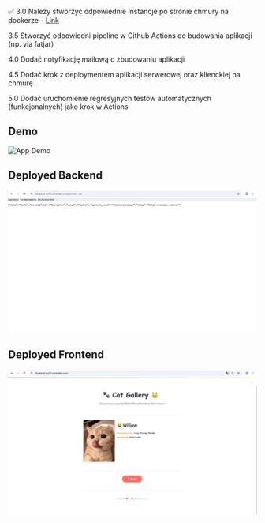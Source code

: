 ✅ 3.0 Należy stworzyć odpowiednie instancje po stronie chmury na
dockerze - [Link](https://github.com/olast45/E-biznes/commit/1de1c0691cbb1f31a0385cbd2456e6f3642cc957)

3.5 Stworzyć odpowiedni pipeline w Github Actions do budowania
aplikacji (np. via fatjar)

4.0 Dodać notyfikację mailową o zbudowaniu aplikacji

4.5 Dodać krok z deploymentem aplikacji serwerowej oraz klienckiej na
chmurę

5.0 Dodać uruchomienie regresyjnych testów automatycznych
(funkcjonalnych) jako krok w Actions

## Demo

![App Demo](./assets/nagranie.gif)

## Deployed Backend

![alt text](./assets/backend.png)

## Deployed Frontend

![alt text](./assets/frontend.png)
